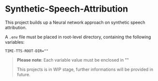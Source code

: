 # Synthetic-Speech-Attribution
This project builds up a Neural network approach on synthetic speech attribution.

A `.env` file must be placed in root-level directory, containing the following variables:
```
TIMI-TTS-ROOT-DIR=""
```
> **Please note**: Each variable value must be enclosed in ""
>
> This projects is in WIP stage, further informations will be provided in future.

